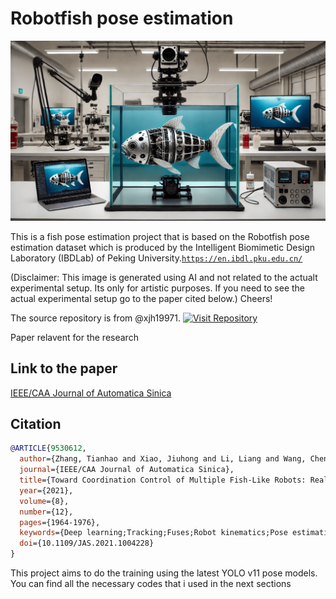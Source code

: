 # Robotfish pose estimation 
![Robotic Fish Setup](images/cover.png)


This is a fish pose estimation project that is based on the Robotfish pose estimation dataset which is produced by the  Intelligent Biomimetic Design Laboratory (IBDLab) of Peking University.[`https://en.ibdl.pku.edu.cn/`](https://en.ibdl.pku.edu.cn/)

(Disclaimer: This image is generated using AI and not related to the actualt experimental setup. Its only for artistic purposes. If you need to see the actual experimental setup go to the paper cited below.)
Cheers!

The source repository is from  @xjh19971.
 [![Visit Repository](https://img.shields.io/badge/Visit-Repository-blue?style=for-the-badge)](https://github.com/xjh19971/Robotic-Fish-Pose-Dataset.git)

Paper relavent for the research

## Link to the paper
[IEEE/CAA Journal of Automatica Sinica](https://ieeexplore-ieee-org.proxy.findit.cvt.dk/document/9530612)
## Citation
```bibtex
@ARTICLE{9530612,
  author={Zhang, Tianhao and Xiao, Jiuhong and Li, Liang and Wang, Chen and Xie, Guangming},
  journal={IEEE/CAA Journal of Automatica Sinica},
  title={Toward Coordination Control of Multiple Fish-Like Robots: Real-Time Vision-Based Pose Estimation and Tracking via Deep Neural Networks},
  year={2021},
  volume={8},
  number={12},
  pages={1964-1976},
  keywords={Deep learning;Tracking;Fuses;Robot kinematics;Pose estimation;Solids;Real-time systems;Deep neural networks;formation control;multiple fish-like robots;pose estimation;pose tracking},
  doi={10.1109/JAS.2021.1004228}
}
```

This project aims to do the training using the latest YOLO v11 pose models. You can find all the necessary codes that i used in the next sections


